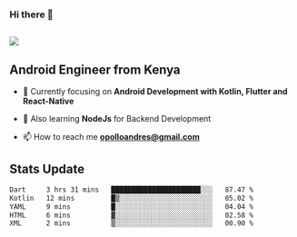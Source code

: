 ### Hi there 👋
<h2 align="left"><img src="https://readme-typing-svg.herokuapp.com?color='blue'&lines=I'm+Andrew+Opollo😊;Welcome+to+my+Github😜"> </h2>

## Android Engineer from Kenya


- 🌱 Currently focusing on **Android Development with Kotlin, Flutter and React-Native**

- 🔭 Also learning **NodeJs** for Backend Development

- 📫 How to reach me **opolloandres@gmail.com**


## Stats Update
<!--START_SECTION:waka-->

```txt
Dart     3 hrs 31 mins   ██████████████████████░░░   87.47 %
Kotlin   12 mins         █▒░░░░░░░░░░░░░░░░░░░░░░░   05.02 %
YAML     9 mins          █░░░░░░░░░░░░░░░░░░░░░░░░   04.04 %
HTML     6 mins          ▓░░░░░░░░░░░░░░░░░░░░░░░░   02.58 %
XML      2 mins          ▒░░░░░░░░░░░░░░░░░░░░░░░░   00.90 %
```

<!--END_SECTION:waka-->



